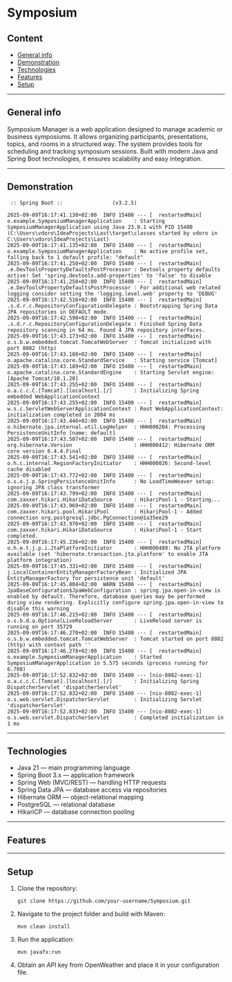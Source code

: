 # Symposium


## Content
* [General info](#general-info)
* [Demonstration](#demonstration)
* [Technologies](#technologies)
* [Features](#features)
* [Setup](#setup)

---

## General info 
Symposium Manager is a web application designed to manage academic or business symposiums. It allows organizing participants, presentations, topics, and rooms in a structured way. The system provides tools for scheduling and tracking symposium sessions. Built with modern Java and Spring Boot technologies, it ensures scalability and easy integration.

---

## Demonstration

```
 :: Spring Boot ::                (v3.2.5)

2025-09-09T16:17:41.130+02:00  INFO 15400 --- [  restartedMain] o.example.SymposiumManagerApplication    : Starting SymposiumManagerApplication using Java 23.0.1 with PID 15400 (C:\Users\vdoro\IdeaProjects\Last\target\classes started by vdoro in C:\Users\vdoro\IdeaProjects\Last)
2025-09-09T16:17:41.135+02:00  INFO 15400 --- [  restartedMain] o.example.SymposiumManagerApplication    : No active profile set, falling back to 1 default profile: "default"
2025-09-09T16:17:41.250+02:00  INFO 15400 --- [  restartedMain] .e.DevToolsPropertyDefaultsPostProcessor : Devtools property defaults active! Set 'spring.devtools.add-properties' to 'false' to disable
2025-09-09T16:17:41.250+02:00  INFO 15400 --- [  restartedMain] .e.DevToolsPropertyDefaultsPostProcessor : For additional web related logging consider setting the 'logging.level.web' property to 'DEBUG'
2025-09-09T16:17:42.516+02:00  INFO 15400 --- [  restartedMain] .s.d.r.c.RepositoryConfigurationDelegate : Bootstrapping Spring Data JPA repositories in DEFAULT mode.
2025-09-09T16:17:42.590+02:00  INFO 15400 --- [  restartedMain] .s.d.r.c.RepositoryConfigurationDelegate : Finished Spring Data repository scanning in 64 ms. Found 4 JPA repository interfaces.
2025-09-09T16:17:43.173+02:00  INFO 15400 --- [  restartedMain] o.s.b.w.embedded.tomcat.TomcatWebServer  : Tomcat initialized with port 8082 (http)
2025-09-09T16:17:43.188+02:00  INFO 15400 --- [  restartedMain] o.apache.catalina.core.StandardService   : Starting service [Tomcat]
2025-09-09T16:17:43.189+02:00  INFO 15400 --- [  restartedMain] o.apache.catalina.core.StandardEngine    : Starting Servlet engine: [Apache Tomcat/10.1.20]
2025-09-09T16:17:43.255+02:00  INFO 15400 --- [  restartedMain] o.a.c.c.C.[Tomcat].[localhost].[/]       : Initializing Spring embedded WebApplicationContext
2025-09-09T16:17:43.255+02:00  INFO 15400 --- [  restartedMain] w.s.c.ServletWebServerApplicationContext : Root WebApplicationContext: initialization completed in 2004 ms
2025-09-09T16:17:43.446+02:00  INFO 15400 --- [  restartedMain] o.hibernate.jpa.internal.util.LogHelper  : HHH000204: Processing PersistenceUnitInfo [name: default]
2025-09-09T16:17:43.507+02:00  INFO 15400 --- [  restartedMain] org.hibernate.Version                    : HHH000412: Hibernate ORM core version 6.4.4.Final
2025-09-09T16:17:43.541+02:00  INFO 15400 --- [  restartedMain] o.h.c.internal.RegionFactoryInitiator    : HHH000026: Second-level cache disabled
2025-09-09T16:17:43.772+02:00  INFO 15400 --- [  restartedMain] o.s.o.j.p.SpringPersistenceUnitInfo      : No LoadTimeWeaver setup: ignoring JPA class transformer
2025-09-09T16:17:43.799+02:00  INFO 15400 --- [  restartedMain] com.zaxxer.hikari.HikariDataSource       : HikariPool-1 - Starting...
2025-09-09T16:17:43.969+02:00  INFO 15400 --- [  restartedMain] com.zaxxer.hikari.pool.HikariPool        : HikariPool-1 - Added connection org.postgresql.jdbc.PgConnection@1a35ee29
2025-09-09T16:17:43.970+02:00  INFO 15400 --- [  restartedMain] com.zaxxer.hikari.HikariDataSource       : HikariPool-1 - Start completed.
2025-09-09T16:17:45.236+02:00  INFO 15400 --- [  restartedMain] o.h.e.t.j.p.i.JtaPlatformInitiator       : HHH000489: No JTA platform available (set 'hibernate.transaction.jta.platform' to enable JTA platform integration)
2025-09-09T16:17:45.331+02:00  INFO 15400 --- [  restartedMain] j.LocalContainerEntityManagerFactoryBean : Initialized JPA EntityManagerFactory for persistence unit 'default'
2025-09-09T16:17:45.804+02:00  WARN 15400 --- [  restartedMain] JpaBaseConfiguration$JpaWebConfiguration : spring.jpa.open-in-view is enabled by default. Therefore, database queries may be performed during view rendering. Explicitly configure spring.jpa.open-in-view to disable this warning
2025-09-09T16:17:46.215+02:00  INFO 15400 --- [  restartedMain] o.s.b.d.a.OptionalLiveReloadServer       : LiveReload server is running on port 35729
2025-09-09T16:17:46.270+02:00  INFO 15400 --- [  restartedMain] o.s.b.w.embedded.tomcat.TomcatWebServer  : Tomcat started on port 8082 (http) with context path ''
2025-09-09T16:17:46.278+02:00  INFO 15400 --- [  restartedMain] o.example.SymposiumManagerApplication    : Started SymposiumManagerApplication in 5.575 seconds (process running for 6.708)
2025-09-09T16:17:52.832+02:00  INFO 15400 --- [nio-8082-exec-1] o.a.c.c.C.[Tomcat].[localhost].[/]       : Initializing Spring DispatcherServlet 'dispatcherServlet'
2025-09-09T16:17:52.832+02:00  INFO 15400 --- [nio-8082-exec-1] o.s.web.servlet.DispatcherServlet        : Initializing Servlet 'dispatcherServlet'
2025-09-09T16:17:52.833+02:00  INFO 15400 --- [nio-8082-exec-1] o.s.web.servlet.DispatcherServlet        : Completed initialization in 1 ms
```

---

## Technologies
- Java 21 — main programming language
- Spring Boot 3.x — application framework
- Spring Web (MVC/REST) — handling HTTP requests
- Spring Data JPA — database access via repositories
- Hibernate ORM — object-relational mapping
- PostgreSQL — relational database
- HikariCP — database connection pooling

---

## Features

---

## Setup
1. Clone the repository:  
   ```
   git clone https://github.com/your-username/Symposium.git
   ```
2. Navigate to the project folder and build with Maven:
   ```
   mvn clean install
   ```
3. Run the application:
   ```
   mvn javafx:run
   ```
4. Obtain an API key from OpenWeather and place it in your configuration file.

